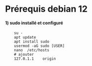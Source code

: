 # Prérequis debian 12

#### 1) sudo installé et configuré

        su -
        apt update
        apt install sudo
        usermod -aG sudo [USER]
        nano  /etc/hosts
        # ajouter
        127.0.1.1    origin



